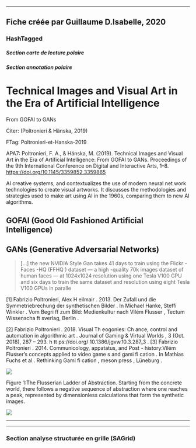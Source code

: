
----
Fiche créée par Guillaume D.Isabelle, 2020 
---- 

### HashTagged 


##### Section carte de lecture polaire
##### Section annotation polaire
Technical Images and Visual Art in the Era of Artificial Intelligence
=====================================================================



From GOFAI to GANs

  

Citer: (Poltronieri & Hänska, 2019)

  

  

FTag: Poltronieri-et-Hanska-2019

  

  

APA7: Poltronieri, F. A., & Hänska, M. (2019). Technical Images and Visual Art in the Era of Artificial Intelligence: From GOFAI to GANs. Proceedings of the 9th International Conference on Digital and Interactive Arts, 1–8. https://doi.org/10.1145/3359852.3359865



AI creative systems, and contextualizes the use of modern neural net work technologies to create visual artworks. It discusses the methodologies and strategies used to make art using AI in the 1960s, comparing them to new AI algorithms.



GOFAI (Good Old Fashioned Artificial Intelligence)
--------------------------------------------------



GANs (Generative Adversarial Networks)
--------------------------------------



> [...] the new NVIDIA Style Gan takes 41 days to train using the Flickr -Faces -HQ (FFHQ ) dataset — a high -quality 70k images dataset of human faces — at 1024x1024 resolution using one Tesla V100 GPU and six days to train the same dataset and resolution using eight Tesla V100 GPUs in paralle



 [1] Fabrizio Poltronieri, Alex H eilmair . 2013. Der Zufall und die Symmetriebrechung der synthetischen Bilder . In Michael Hanke, Steffi Winkler . Vom Begri ff zum Bild: Medienkultur nach Vilém Flusser , Tectum Wissenscha ft sverlag, Berlin .

 [2] Fabrizio Poltronieri . 2018. Visual Th eogonies: Ch ance, control and automation in algorithmic art . Journal of Gaming & Virtual Worlds , 3 (Oct. 2018), 287 – 293. h tt ps://doi.org/ 10.1386/jgvw.10.3.287\_3 . [3] Fabrizio Poltronieri . 2014. Communicology, appatatus, and Post - history:Vilém Flusser’s concepts applied to video game s and gami fi cation . In Mathias Fuchs et al . Rethinking Gami fi cation , meson press , Lüneburg .





![](12bz3NaD3gonoN98HEGx.png)




Figure 1:The Flusserian Ladder of Abstraction. Starting from the concrete world, there follows a negative sequence of abstraction where one reaches a peak, represented by dimensionless calculations that form the synthetic images.  




![](12RaQGPjKDNM5HqiyzUN.png)






----

----



### Section analyse structurée en grille (SAGrid)


